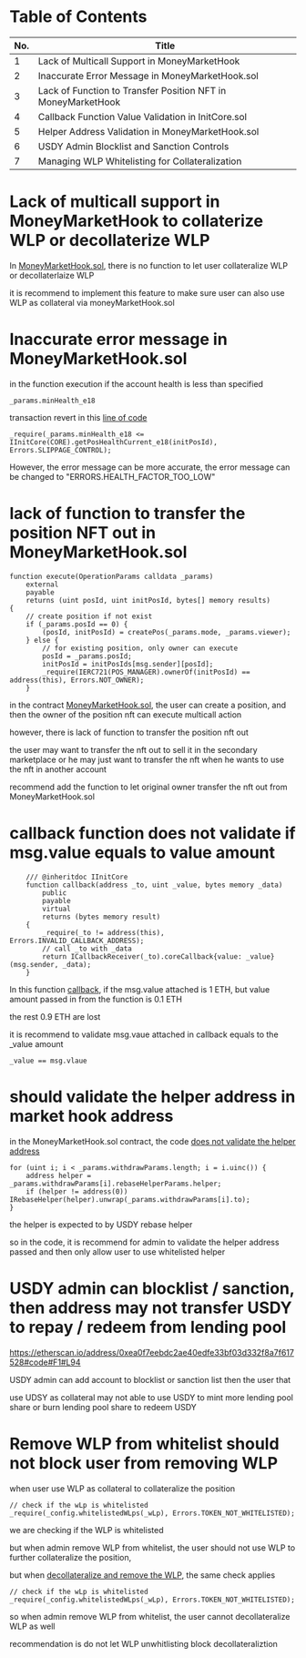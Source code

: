 # Table of Contents

| No. | Title                                                           |
|-----|-----------------------------------------------------------------|
| 1   | Lack of Multicall Support in MoneyMarketHook                    |
| 2   | Inaccurate Error Message in MoneyMarketHook.sol                 |
| 3   | Lack of Function to Transfer Position NFT in MoneyMarketHook    |
| 4   | Callback Function Value Validation in InitCore.sol              |
| 5   | Helper Address Validation in MoneyMarketHook.sol                |
| 6   | USDY Admin Blocklist and Sanction Controls                      |
| 7   | Managing WLP Whitelisting for Collateralization                 |

# Lack of multicall support in MoneyMarketHook to collaterize WLP or decollaterize WLP

In [MoneyMarketHook.sol](https://github.com/code-423n4/2023-12-initcapital/blob/a53e401529451b208095b3af11862984d0b32177/contracts/hook/MoneyMarketHook.sol#L53), there is no function to let user collateralize WLP or decollaterlaize WLP

it is recommend to implement this feature to make sure user can also use WLP as collateral via moneyMarketHook.sol

# Inaccurate error message in MoneyMarketHook.sol

in the function execution if the account health is less than specified 

```solidity
_params.minHealth_e18
```

transaction revert in this [line of code](https://github.com/code-423n4/2023-12-initcapital/blob/a53e401529451b208095b3af11862984d0b32177/contracts/hook/MoneyMarketHook.sol#L69)

```
_require(_params.minHealth_e18 <= IInitCore(CORE).getPosHealthCurrent_e18(initPosId), Errors.SLIPPAGE_CONTROL);
```

However, the error message can be more accurate, the error message can be changed to "ERRORS.HEALTH_FACTOR_TOO_LOW"

# lack of function to transfer the position NFT out in MoneyMarketHook.sol

```
function execute(OperationParams calldata _params)
	external
	payable
	returns (uint posId, uint initPosId, bytes[] memory results)
{
	// create position if not exist
	if (_params.posId == 0) {
		(posId, initPosId) = createPos(_params.mode, _params.viewer);
	} else {
		// for existing position, only owner can execute
		posId = _params.posId;
		initPosId = initPosIds[msg.sender][posId];
		_require(IERC721(POS_MANAGER).ownerOf(initPosId) == address(this), Errors.NOT_OWNER);
	}
```

in the contract [MoneyMarketHook.sol](https://github.com/code-423n4/2023-12-initcapital/blob/a53e401529451b208095b3af11862984d0b32177/contracts/hook/MoneyMarketHook.sol#L21), the user can create a position, 
and then the owner of the position nft can execute multicall action

however, there is lack of function to transfer the position nft out

the user may want to transfer the nft out to sell it in the secondary marketplace or he may just want to transfer the nft when he wants to use the nft in another account 

recommend add the function to let original owner transfer the nft out from MoneyMarketHook.sol

# callback function does not validate if msg.value equals to value amount

```solidity
    /// @inheritdoc IInitCore
    function callback(address _to, uint _value, bytes memory _data)
        public
        payable
        virtual
        returns (bytes memory result)
    {
        _require(_to != address(this), Errors.INVALID_CALLBACK_ADDRESS);
        // call _to with _data
        return ICallbackReceiver(_to).coreCallback{value: _value}(msg.sender, _data);
    }
```

In this function [callback](https://github.com/code-423n4/2023-12-initcapital/blob/a53e401529451b208095b3af11862984d0b32177/contracts/core/InitCore.sol#L513), if the msg.value attached is 1 ETH, but value amount passed in from the function is 0.1 ETH

the rest 0.9 ETH are lost

it is recommend to validate msg.vaue attached in callback equals to the _value amount

```solidity
_value == msg.vlaue 
```

# should validate the helper address in market hook address

in the MoneyMarketHook.sol contract, the code [does not validate the helper address](https://github.com/code-423n4/2023-12-initcapital/blob/a53e401529451b208095b3af11862984d0b32177/contracts/hook/MoneyMarketHook.sol#L73)

```solidity
for (uint i; i < _params.withdrawParams.length; i = i.uinc()) {
	address helper = _params.withdrawParams[i].rebaseHelperParams.helper;
	if (helper != address(0)) IRebaseHelper(helper).unwrap(_params.withdrawParams[i].to);
}
```

the helper is expected to by USDY rebase helper

so in the code, it is recommend for admin to validate the helper address passed and then only allow user to use whitelisted helper

# USDY admin can blocklist / sanction, then address may not transfer USDY to repay / redeem from lending pool 

https://etherscan.io/address/0xea0f7eebdc2ae40edfe33bf03d332f8a7f617528#code#F1#L94

USDY admin can add account to blocklist or sanction list then the user that 

use UDSY as collateral may not able to use USDY to mint more lending pool share or burn lending pool share to redeem USDY

# Remove WLP from whitelist should not block user from removing WLP

when user use WLP as collateral to collateralize the position

```solidity
// check if the wLp is whitelisted
_require(_config.whitelistedWLps(_wLp), Errors.TOKEN_NOT_WHITELISTED);
```

we are checking if the WLP is whitelisted

but when admin remove WLP from whitelist, the user should not use WLP to further collateralize the position, 

but when [decollateralize and remove the WLP](https://github.com/code-423n4/2023-12-initcapital/blob/a53e401529451b208095b3af11862984d0b32177/contracts/core/InitCore.sol#L275), the same check applies

```solidity
// check if the wLp is whitelisted
_require(_config.whitelistedWLps(_wLp), Errors.TOKEN_NOT_WHITELISTED);
```

so when admin remove WLP from whitelist, the user cannot decollateralize WLP as well

recommendation is do not let WLP unwhitlisting block decollateraliztion